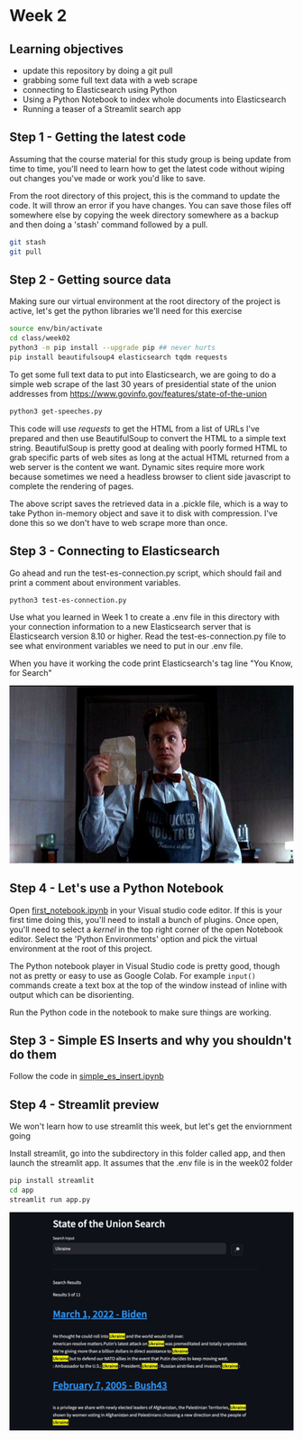 # Week 2

## Learning objectives
* update this repository by doing a git pull
* grabbing some full text data with a web scrape
* connecting to Elasticsearch using Python
* Using a Python Notebook to index whole documents into Elasticsearch
* Running a teaser of a Streamlit search app

## Step 1 - Getting the latest code

Assuming that the course material for this study group is being update from time to time, you'll need to learn how to get the latest code without wiping out changes you've made or work you'd like to save.

From the root directory of this project, this is the command to update the code. It will throw an error if you have changes. You can save those files off somewhere else by copying the week directory somewhere as a backup and then doing a 'stash' command followed by a pull.  

```bash
git stash
git pull
```

## Step 2 - Getting source data

Making sure our virtual environment at the root directory of the project is active, let's get the python libraries we'll need for this exercise

```bash
source env/bin/activate
cd class/week02
python3 -m pip install --upgrade pip ## never hurts
pip install beautifulsoup4 elasticsearch tqdm requests
```

To get some full text data to put into Elasticsearch, we are going to do a simple web scrape of the last 30 years of presidential state of the union addresses from https://www.govinfo.gov/features/state-of-the-union

```bash
python3 get-speeches.py
```

This code will use *requests* to get the HTML from a list of URLs I've prepared and then use BeautifulSoup to convert the HTML to a simple text string.  BeautifulSoup is pretty good at dealing with poorly formed HTML to grab specific parts of web sites as long at the actual HTML returned from a web server is the content we want. Dynamic sites require more work because sometimes we need a headless browser to client side javascript to complete the rendering of pages.

The above script saves the retrieved data in a .pickle file, which is a way to take Python in-memory object and save it to disk with compression.  I've done this so we don't have to web scrape more than once.

## Step 3 - Connecting to Elasticsearch

Go ahead and run the test-es-connection.py script, which should fail and print a comment about environment variables.

```bash
python3 test-es-connection.py
```

Use what you learned in Week 1 to create a .env file in this directory with your connection information to a new Elasticsearch server that is Elasticsearch version 8.10 or higher.  Read the test-es-connection.py file to see what environment variables we need to put in our .env file.

When you have it working the code print Elasticsearch's tag line "You Know, for Search"

![Hudsucker Proxy](forkids.jpg)

## Step 4 - Let's use a Python Notebook

Open [first_notebook.ipynb](first_notebook.ipynb) in your Visual studio code editor.  If this is your first time doing this, you'll need to install a bunch of plugins.  Once open, you'll need to select a *kernel* in the top right corner of the open Notebook editor.  Select the 'Python Environments' option and pick the virtual environment at the root of this project.

The Python notebook player in Visual Studio code is pretty good, though not as pretty or easy to use as Google Colab. For example ```input()``` commands create a text box at the top of the window instead of inline with output which can be disorienting.

Run the Python code in the notebook to make sure things are working.

## Step 3 - Simple ES Inserts and why you shouldn't do them

Follow the code in [simple_es_insert.ipynb](simple_es_insert.ipynb)

## Step 4 - Streamlit preview

We won't learn how to use streamlit this week, but let's get the enviornment going

Install streamlit, go into the subdirectory in this folder called app, and then launch the streamlit app.  It assumes that the .env file is in the week02 folder

```bash
pip install streamlit
cd app
streamlit run app.py
```

![Search App Screenshot](search.jpg)

